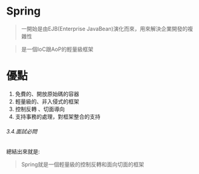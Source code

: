 
# Spring

>一開始是由EJB(Enterprise JavaBean)演化而來，用來解決企業開發的複雜性

>是一個IoC跟AoP的輕量級框架

# 優點
1. 免費的、開放原始碼的容器
2. 輕量級的、非入侵式的框架
3. 控制反轉 、切面導向
4. 支持事務的處理，對框架整合的支持

###### 3.4.面試必問

總結出來就是: 
>Spring就是一個輕量級的控制反轉和面向切面的框架


  




